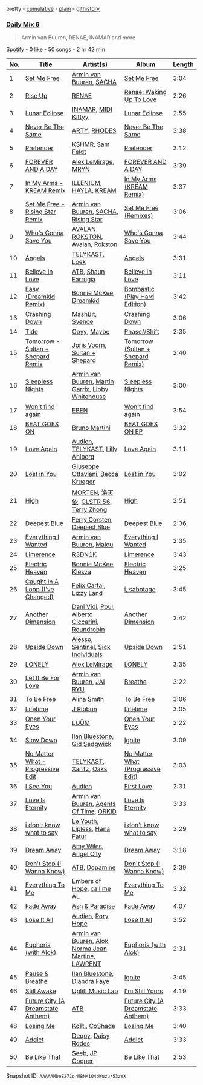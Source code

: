 pretty - [cumulative](/playlists/cumulative/37i9dQZF1E37DfB9BO9G7y.md) - [plain](/playlists/plain/37i9dQZF1E37DfB9BO9G7y) - [githistory](https://github.githistory.xyz/mdn522/spotify-playlist-archive/blob/main/playlists/plain/37i9dQZF1E37DfB9BO9G7y)

### [Daily Mix 6](https://open.spotify.com/playlist/37i9dQZF1E37DfB9BO9G7y)

> Armin van Buuren, RENAE, INAMAR and more

[Spotify](https://open.spotify.com/user/spotify) - 0 like - 50 songs - 2 hr 42 min

| No. | Title | Artist(s) | Album | Length |
|---|---|---|---|---|
| 1 | [Set Me Free](https://open.spotify.com/track/2DgQUPTincZnoRT5CJxTKi) | [Armin van Buuren](https://open.spotify.com/artist/0SfsnGyD8FpIN4U4WCkBZ5), [SACHA](https://open.spotify.com/artist/1VP5hxNzge9bfbtDvCJwFG) | [Set Me Free](https://open.spotify.com/album/2oRqHz1SKj1CcccfeyASOF) | 3:04 |
| 2 | [Rise Up](https://open.spotify.com/track/0qGpzuosr3uHHZlDjC4H9h) | [RENAE](https://open.spotify.com/artist/5GfLiDbX2JJ2cxYPWBU7gs) | [Renae: Waking Up To Love](https://open.spotify.com/album/4EHMRhIW4J6hvJMrb0lE9i) | 2:26 |
| 3 | [Lunar Eclipse](https://open.spotify.com/track/7nim1f8qlTMeBeoJnOEjfP) | [INAMAR](https://open.spotify.com/artist/3uWsnLjKdB9bwZTblDz2KE), [MIDI Kittyy](https://open.spotify.com/artist/0MskAXm9cAVHMKcrBziwV4) | [Lunar Eclipse](https://open.spotify.com/album/4VfsqqcVosELutInxq3ilb) | 2:55 |
| 4 | [Never Be The Same](https://open.spotify.com/track/0IuHs8T0ZqUeJmhO04LLcl) | [ARTY](https://open.spotify.com/artist/1rSGNXhhYuWoq9BEz5DZGO), [RHODES](https://open.spotify.com/artist/07FfkbljNIdl45Ijlh1aXS) | [Never Be The Same](https://open.spotify.com/album/1kHn05ayh73VUcRhot9lGs) | 3:38 |
| 5 | [Pretender](https://open.spotify.com/track/7yFK39Oj4ItOfiifL8D40e) | [KSHMR](https://open.spotify.com/artist/2wX6xSig4Rig5kZU6ePlWe), [Sam Feldt](https://open.spotify.com/artist/20gsENnposVs2I4rQ5kvrf) | [Pretender](https://open.spotify.com/album/21IS6JKY4bHsX82VemUKoq) | 3:12 |
| 6 | [FOREVER AND A DAY](https://open.spotify.com/track/6PtuejZSD7DBAnftpmBxjW) | [Alex LeMirage](https://open.spotify.com/artist/2fYtH8OoLTeDIicmFH9dNu), [MRYN](https://open.spotify.com/artist/6nvB3AlAAvRl4OGvPOPsMR) | [FOREVER AND A DAY](https://open.spotify.com/album/13fqp10BnRBhLVHQQWMKl6) | 3:39 |
| 7 | [In My Arms \- KREAM Remix](https://open.spotify.com/track/4wUU91B6gjMXhjiC5vYmY2) | [ILLENIUM](https://open.spotify.com/artist/45eNHdiiabvmbp4erw26rg), [HAYLA](https://open.spotify.com/artist/4yX6mpMyBGf9UfvBB8JJrc), [KREAM](https://open.spotify.com/artist/0DdDnziut7wOo6cAYWVZC5) | [In My Arms \(KREAM Remix\)](https://open.spotify.com/album/7EPpJXYDmM8Xz9et0uCsu6) | 3:37 |
| 8 | [Set Me Free \- Rising Star Remix](https://open.spotify.com/track/5Q3trMoWRxGMx6P86HgtnU) | [Armin van Buuren](https://open.spotify.com/artist/0SfsnGyD8FpIN4U4WCkBZ5), [SACHA](https://open.spotify.com/artist/1VP5hxNzge9bfbtDvCJwFG), [Rising Star](https://open.spotify.com/artist/3HYUBCT2pYtoo0JHztEsRJ) | [Set Me Free \(Remixes\)](https://open.spotify.com/album/7ksWbaycnUwaS6pLWMxWm2) | 3:06 |
| 9 | [Who's Gonna Save You](https://open.spotify.com/track/4rnPM8qfa17xxOjPQaYZZr) | [AVALAN ROKSTON](https://open.spotify.com/artist/3WqiBOiSB2FlD25EX9893G), [Avalan](https://open.spotify.com/artist/13v2M5UZ3bbOCGmuvo7uFw), [Rokston](https://open.spotify.com/artist/5XWSzLJ3W6zr7Hf1XhNvPP) | [Who's Gonna Save You](https://open.spotify.com/album/4JmkTZ0tU7rpacA1IDKLyf) | 3:44 |
| 10 | [Angels](https://open.spotify.com/track/7bLxSkJfRz3WGg6LWiKDtX) | [TELYKAST](https://open.spotify.com/artist/7vWC03wqXwUqjPON8hc1tz), [Loek](https://open.spotify.com/artist/2JOvOzmVfZf99AJBtjemm0) | [Angels](https://open.spotify.com/album/0NiKLQIaD0J1LecvqwWawl) | 3:31 |
| 11 | [Believe In Love](https://open.spotify.com/track/5jcqxzPZnGkMsNSxzFpJW5) | [ATB](https://open.spotify.com/artist/7jZM5w05mGhw6wTB1okhD9), [Shaun Farrugia](https://open.spotify.com/artist/4ukUyiEoZi8QxibfjuUsEw) | [Believe In Love](https://open.spotify.com/album/2m4GXV4ltauFCgbzxVzRBW) | 3:11 |
| 12 | [Easy \(Dreamkid Remix\)](https://open.spotify.com/track/6HVISUCWjw1XugUgblO7A0) | [Bonnie McKee](https://open.spotify.com/artist/7dtJROxWQe3fxxF5t7o67N), [Dreamkid](https://open.spotify.com/artist/0603X4AUnZec4wiHJNsynF) | [Bombastic \(Play Hard Edition\)](https://open.spotify.com/album/2wxjqSACJVvxCe09Id9JjC) | 3:42 |
| 13 | [Crashing Down](https://open.spotify.com/track/1vvahR9zmdgvhybeEqkOeX) | [MashBit](https://open.spotify.com/artist/2ZUktxXMg0flZ5HGHSd5HZ), [Syence](https://open.spotify.com/artist/4VfTgWhy9PKLJN3xKJcDqf) | [Crashing Down](https://open.spotify.com/album/7KiXlo5ZH1O5fPCRyoWWXb) | 3:06 |
| 14 | [Tide](https://open.spotify.com/track/7JMUfI1ZroS5tyGwG8NW3c) | [Ooyy](https://open.spotify.com/artist/0xe3AMjZeR6z3g4O6Vppjq), [Maybe](https://open.spotify.com/artist/03N63H9bvlxWJUunz5Vc32) | [Phase//Shift](https://open.spotify.com/album/13O5zFc02PCOGh3Qnh8xeu) | 2:35 |
| 15 | [Tomorrow \- Sultan + Shepard Remix](https://open.spotify.com/track/1y2RxVO6ByEantKv7cDqRt) | [Joris Voorn](https://open.spotify.com/artist/4jGpKAmwvU263l0tUh4xKU), [Sultan + Shepard](https://open.spotify.com/artist/14Tg9FvbNismPR1PJHxRau) | [Tomorrow \(Sultan + Shepard Remix\)](https://open.spotify.com/album/44BH69JX7f3zSTMkrkOddL) | 2:40 |
| 16 | [Sleepless Nights](https://open.spotify.com/track/39pgWHKvgtSlvEI0AWvi62) | [Armin van Buuren](https://open.spotify.com/artist/0SfsnGyD8FpIN4U4WCkBZ5), [Martin Garrix](https://open.spotify.com/artist/60d24wfXkVzDSfLS6hyCjZ), [Libby Whitehouse](https://open.spotify.com/artist/0myPBTBG3ODlKVBEf5OSBe) | [Sleepless Nights](https://open.spotify.com/album/7oqrJHKyfWOJGJqLSG4iDW) | 3:00 |
| 17 | [Won't find again](https://open.spotify.com/track/7pZQiPMRbDTYSTEOeL5rjy) | [EBEN](https://open.spotify.com/artist/02J7bo06ZZ1XmSGochlWak) | [Won't find again](https://open.spotify.com/album/2GvSCWrbmzYIT3aAxhyhNh) | 3:54 |
| 18 | [BEAT GOES ON](https://open.spotify.com/track/1ozIFOWLnlNFTfuxkkvzrL) | [Bruno Martini](https://open.spotify.com/artist/5veVxxPm1vzgi6pO2iVA8L) | [BEAT GOES ON EP](https://open.spotify.com/album/5gnRoSoTgzgjMOdV1F8Mfs) | 3:32 |
| 19 | [Love Again](https://open.spotify.com/track/1v7SdHbR0pkwFb9RfG6L6O) | [Audien](https://open.spotify.com/artist/4xnMDfgEmXZEEDdITKcGuE), [TELYKAST](https://open.spotify.com/artist/7vWC03wqXwUqjPON8hc1tz), [Lilly Ahlberg](https://open.spotify.com/artist/2s8bgT1CE6KOA0a2omeCDk) | [Love Again](https://open.spotify.com/album/5wrYrywBsHkGIekBoScfG8) | 3:11 |
| 20 | [Lost in You](https://open.spotify.com/track/1zdVilg0EBtszlPxcbVuxC) | [Giuseppe Ottaviani](https://open.spotify.com/artist/5B9q1NRokzWYB7nSgnlHyv), [Becca Krueger](https://open.spotify.com/artist/7gYWrkrzD1y5yhakU5kWTE) | [Lost in You](https://open.spotify.com/album/1NN9Ij1QN5xDlnaayD8mj3) | 3:02 |
| 21 | [High](https://open.spotify.com/track/1EVcWCYrTqShgXnJxnp60z) | [MORTEN](https://open.spotify.com/artist/19HFRWmRCl27kTk6LeqAO8), [洛天依](https://open.spotify.com/artist/6wH1UiZO1V6f7rZ7b0mlci), [CLSTR 56](https://open.spotify.com/artist/7fAD8qbydMvv1u9O48D8FX), [Terry Zhong](https://open.spotify.com/artist/6gmZPYIcqdjmkauB2krvSg) | [High](https://open.spotify.com/album/55F9NhB2w0kt8Ndo5c1aEE) | 2:51 |
| 22 | [Deepest Blue](https://open.spotify.com/track/0UWeocfOepod88reFbGuiS) | [Ferry Corsten](https://open.spotify.com/artist/2ohlvFf9PBsDELdRstPtlP), [Deepest Blue](https://open.spotify.com/artist/4ncjEFfj7Zd2LPzd9LOVsY) | [Deepest Blue](https://open.spotify.com/album/3xJ2EfDlXnebBc0UqNvm7v) | 2:36 |
| 23 | [Everything I Wanted](https://open.spotify.com/track/1wZbHTKhnHGuxAen2xwRpn) | [Armin van Buuren](https://open.spotify.com/artist/0SfsnGyD8FpIN4U4WCkBZ5), [Malou](https://open.spotify.com/artist/5mU7ohKXRejACFS8eZIixp) | [Everything I Wanted](https://open.spotify.com/album/25awL6MI8fVp448RcXVLYn) | 2:35 |
| 24 | [Limerence](https://open.spotify.com/track/6yLWdO82jmP1sD7nL7cVBu) | [R3DN1K](https://open.spotify.com/artist/2vDQ0ORcOOKCkdHf6VJUCH) | [Limerence](https://open.spotify.com/album/2KGo77fgsSjeUTT4iIYTBj) | 3:43 |
| 25 | [Electric Heaven](https://open.spotify.com/track/2QGtkSwhGoBVZ7Gu9kCoXD) | [Bonnie McKee](https://open.spotify.com/artist/7dtJROxWQe3fxxF5t7o67N), [Kiesza](https://open.spotify.com/artist/4zxvC7CRGvggq9EWXOpwAo) | [Electric Heaven](https://open.spotify.com/album/7kj0ogoANmNMHRUqhDzw2v) | 3:25 |
| 26 | [Caught In A Loop \(I've Changed\)](https://open.spotify.com/track/7FgjWgHWkqyQl0R4yAgYnB) | [Felix Cartal](https://open.spotify.com/artist/6roDXEmZ6AARdOUv6x5U2v), [Lizzy Land](https://open.spotify.com/artist/1Cg7AdS9hOJBqmGUdbQ6Ux) | [i, sabotage](https://open.spotify.com/album/3IjeoYQfPmuESwlMVAIbwc) | 3:45 |
| 27 | [Another Dimension](https://open.spotify.com/track/7zJmW0066jDBr2uUNthpzQ) | [Dani Vidi](https://open.spotify.com/artist/1273CkIB0lP8EWV7OoqiKc), [Poul](https://open.spotify.com/artist/3c4NvPspCtP5coqUMzZtHj), [Alberto Ciccarini](https://open.spotify.com/artist/3zw2PGpf4w7YefHvDAdcyS), [Roundrobin](https://open.spotify.com/artist/6lzdsHJPRvkOydWYIQjnQc) | [Another Dimension](https://open.spotify.com/album/3TlWssPww9ndK52cZqK73j) | 2:42 |
| 28 | [Upside Down](https://open.spotify.com/track/0iO8YEbZyUozUvgtgAhPqT) | [Alesso](https://open.spotify.com/artist/4AVFqumd2ogHFlRbKIjp1t), [Sentinel](https://open.spotify.com/artist/2GPNLOJ6KU8G9VyrLsz1Sw), [Sick Individuals](https://open.spotify.com/artist/0XqFDQJjqW5PfhfBCb53LR) | [Upside Down](https://open.spotify.com/album/7k18E2rVMfzex1XQ6TTVzG) | 2:51 |
| 29 | [LONELY](https://open.spotify.com/track/09PUTIs33PUjiogm9PsAPk) | [Alex LeMirage](https://open.spotify.com/artist/2fYtH8OoLTeDIicmFH9dNu) | [LONELY](https://open.spotify.com/album/0dnudttO82GGDoFAti98UX) | 3:35 |
| 30 | [Let It Be For Love](https://open.spotify.com/track/4oCWAv1wVeJ3Wk3irk8e5o) | [Armin van Buuren](https://open.spotify.com/artist/0SfsnGyD8FpIN4U4WCkBZ5), [JAI RYU](https://open.spotify.com/artist/1YtiawZzH3pF90C07iauWh) | [Breathe](https://open.spotify.com/album/0S1SKVI7D7OKqSgTVFQeku) | 3:22 |
| 31 | [To Be Free](https://open.spotify.com/track/0zeGCGxhhMxHufQCbSRE8Y) | [Alina Smith](https://open.spotify.com/artist/0yRUDVI598cLXxDpzn9TY8) | [To Be Free](https://open.spotify.com/album/59pHaMWywL67zAoq3puATS) | 3:06 |
| 32 | [Lifetime](https://open.spotify.com/track/4fngEmw1UWrEomobMMONyL) | [J Ribbon](https://open.spotify.com/artist/0d3EDVe5qgeW2UnrPgPhsk) | [Lifetime](https://open.spotify.com/album/3YYhyx9KGWk1wPwU01tbdW) | 3:05 |
| 33 | [Open Your Eyes](https://open.spotify.com/track/4lnBmUAj4dlWF2wV0re59I) | [LUÜM](https://open.spotify.com/artist/4tigprFv1j14eAeOykWdPt) | [Open Your Eyes](https://open.spotify.com/album/4d1A2DOS8pT9PFqpsvuYwf) | 2:22 |
| 34 | [Slow Down](https://open.spotify.com/track/28Y2FTm644ycT3r7AkFqv9) | [Ilan Bluestone](https://open.spotify.com/artist/1yoZuH2j43vVSWsOwYuQyn), [Gid Sedgwick](https://open.spotify.com/artist/3Y43xMeiPftAookVOSKu1Y) | [Ignite](https://open.spotify.com/album/5w17ijvdUKrxZAAllXriBG) | 3:09 |
| 35 | [No Matter What \- Progressive Edit](https://open.spotify.com/track/3d9VgVxY5VH0HNM65rEBWm) | [TELYKAST](https://open.spotify.com/artist/7vWC03wqXwUqjPON8hc1tz), [XanTz](https://open.spotify.com/artist/1yxi0xpEv8NEWrMHGtyKHB), [Oaks](https://open.spotify.com/artist/1X2sRzO3K7Uvry9JWbG2iO) | [No Matter What \(Progressive Edit\)](https://open.spotify.com/album/0HlOJ6nN6HCrJ4kjFi3nYU) | 3:03 |
| 36 | [I See You](https://open.spotify.com/track/0Gni1eoGfpuEMVwdp7MFC6) | [Audien](https://open.spotify.com/artist/4xnMDfgEmXZEEDdITKcGuE) | [First Love](https://open.spotify.com/album/2wjn9mkCYKbfLzqPOGk9nP) | 2:31 |
| 37 | [Love Is Eternity](https://open.spotify.com/track/4iXTpwsitXpEeS9nojYVGb) | [Armin van Buuren](https://open.spotify.com/artist/0SfsnGyD8FpIN4U4WCkBZ5), [Agents Of Time](https://open.spotify.com/artist/6Jbyd4qzEtbFtswZP1o6Ht), [ORKID](https://open.spotify.com/artist/2fTfS7krIHHUCF6dRQmbkG) | [Love Is Eternity](https://open.spotify.com/album/50GZ0ASPkFLzIW7gtivOre) | 3:33 |
| 38 | [i don't know what to say](https://open.spotify.com/track/71XhzO3pCZ96N1VgZeG1IX) | [Le Youth](https://open.spotify.com/artist/1Zz6NBe8UIZjm88TvehFtx), [Lipless](https://open.spotify.com/artist/0XmmX4fE4SiRMu3ICsP5sA), [Hana Fatur](https://open.spotify.com/artist/1KrrllH0xZ2LBhgcxNMidX) | [i don't know what to say](https://open.spotify.com/album/3OlfLLEPknBT26Imkjzcy5) | 3:29 |
| 39 | [Dream Away](https://open.spotify.com/track/0QcSnjh3tDwi9lFOa7y6SF) | [Amy Wiles](https://open.spotify.com/artist/4ztolv1NbTfNxSjS1EgtOX), [Angel City](https://open.spotify.com/artist/7cwm843vv3YM0XvGAf5zgL) | [Dream Away](https://open.spotify.com/album/67fkPyrZNLbXLu0KO6wcfo) | 3:18 |
| 40 | [Don't Stop \(I Wanna Know\)](https://open.spotify.com/track/0GaelwSoQDKjwoE16jxwNo) | [ATB](https://open.spotify.com/artist/7jZM5w05mGhw6wTB1okhD9), [Dopamine](https://open.spotify.com/artist/3Edve4VIATi0OZngclQlkN) | [Don't Stop \(I Wanna Know\)](https://open.spotify.com/album/0CjeKexsHa6yFv7X43qJ4d) | 2:39 |
| 41 | [Everything To Me](https://open.spotify.com/track/2ne6YJAFxHvO4o6FuriNKz) | [Embers of Hope](https://open.spotify.com/artist/4bXSVuJm1JJu4VpdKHuGyT), [call me AL](https://open.spotify.com/artist/3cZfsGNUgXSdQHCBdrqIUr) | [Everything To Me](https://open.spotify.com/album/5Ni2YMlP3yAY6YwkgJqFRf) | 3:32 |
| 42 | [Fade Away](https://open.spotify.com/track/7IulU5rzyIH1SrEoUa8LKJ) | [Ash & Paradise](https://open.spotify.com/artist/6oGSglmR93IqpvO8AbNt44) | [Fade Away](https://open.spotify.com/album/3VHACxglnP2QRI6OAR6zFu) | 4:07 |
| 43 | [Lose It All](https://open.spotify.com/track/1i87tyj9KrQOdV1KgpoNs0) | [Audien](https://open.spotify.com/artist/4xnMDfgEmXZEEDdITKcGuE), [Rory Hope](https://open.spotify.com/artist/147kOGOemXIO7HPzrwoYSC) | [Lose It All](https://open.spotify.com/album/22Vl5jbjhUKr5N2uWBX8KA) | 3:52 |
| 44 | [Euphoria \(with Alok\)](https://open.spotify.com/track/2Fv1x10CiHukDdu96CYeHc) | [Armin van Buuren](https://open.spotify.com/artist/0SfsnGyD8FpIN4U4WCkBZ5), [Alok](https://open.spotify.com/artist/0NGAZxHanS9e0iNHpR8f2W), [Norma Jean Martine](https://open.spotify.com/artist/2fsk4VlJdNF6G8cCMDrrzB), [LAWRENT](https://open.spotify.com/artist/0O9m6ZuAAvUOhT6OgbtAmI) | [Euphoria \(with Alok\)](https://open.spotify.com/album/3lFUdKS5aaxORrnAzj7XIp) | 2:31 |
| 45 | [Pause & Breathe](https://open.spotify.com/track/3yBWTc6c55QwUoyWy88QHA) | [Ilan Bluestone](https://open.spotify.com/artist/1yoZuH2j43vVSWsOwYuQyn), [Diandra Faye](https://open.spotify.com/artist/5gdYdbKxGw2Mq25TfsmH6q) | [Ignite](https://open.spotify.com/album/5w17ijvdUKrxZAAllXriBG) | 3:45 |
| 46 | [Still Awake](https://open.spotify.com/track/3wlYPSClLaEfT0E2JvI1Yc) | [Uplift Music Lab](https://open.spotify.com/artist/3nTiQyEDli6uVAfj21ffLt) | [I'm Still Yours](https://open.spotify.com/album/1cZQJcLPdTJEQNGaXzP3xQ) | 4:19 |
| 47 | [Future City \(A Dreamstate Anthem\)](https://open.spotify.com/track/4wVa4gskQu6IK1DoLQCQEE) | [ATB](https://open.spotify.com/artist/7jZM5w05mGhw6wTB1okhD9) | [Future City \(A Dreamstate Anthem\)](https://open.spotify.com/album/0V97lyKvnkx4aYQupNbOly) | 3:33 |
| 48 | [Losing Me](https://open.spotify.com/track/2fQkYczwcV2Mb0kRBpYYLr) | [KoTt.](https://open.spotify.com/artist/4G94PicWITPpT9lXoCCf6C), [CoShade](https://open.spotify.com/artist/01C8XNkTlLQvWhiF3jrUk1) | [Losing Me](https://open.spotify.com/album/299dAoyOWYa9XhmbAw4cr0) | 3:40 |
| 49 | [Addict](https://open.spotify.com/track/5IeaPWU3FKDpThyMbqPJkc) | [Deqoy](https://open.spotify.com/artist/39IaEaOLXPtFIQjI1S48aR), [Daisy Rodes](https://open.spotify.com/artist/263US6eV7s2T04wrLiLWx9) | [Addict](https://open.spotify.com/album/6hhOcsJVQnw70NA9tD3K4D) | 3:33 |
| 50 | [Be Like That](https://open.spotify.com/track/2rwEdeTO3UwWh6QmouYeOw) | [Seeb](https://open.spotify.com/artist/5iNrZmtVMtYev5M9yoWpEq), [JP Cooper](https://open.spotify.com/artist/4kYGAK2zu9EAomwj3hXkXy) | [Be Like That](https://open.spotify.com/album/1nRQHGaNnl0C9RtA9Fo6rr) | 2:53 |

Snapshot ID: `AAAAAMDeE271orMBNMiO4bWuzu/53zWX`
